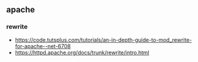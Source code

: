 
## apache 

### rewrite 
+ https://code.tutsplus.com/tutorials/an-in-depth-guide-to-mod_rewrite-for-apache--net-6708
+ https://httpd.apache.org/docs/trunk/rewrite/intro.html

